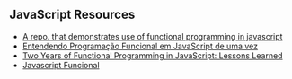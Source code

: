 ## JavaScript Resources

- [A repo. that demonstrates use of functional programming in javascript](https://github.com/divyanshu-rawat/Functional-Programming-JS)
- [Entendendo Programação Funcional em JavaScript de uma vez](https://medium.com/tableless/entendendo-programa%C3%A7%C3%A3o-funcional-em-javascript-de-uma-vez-c676489be08b)
- [Two Years of Functional Programming in JavaScript: Lessons Learned](https://hackernoon.com/two-years-of-functional-programming-in-javascript-lessons-learned-1851667c726)
- [Javascript Funcional](https://www.youtube.com/watch?v=k07DBTYj9w8&ab_channel=iMasters)
